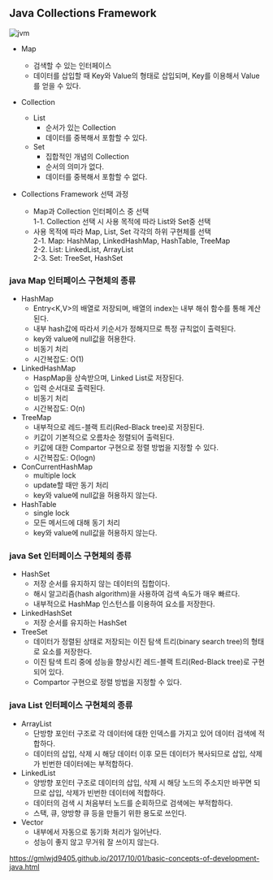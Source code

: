 ## Java Collections Framework

![jvm](https://user-images.githubusercontent.com/60098769/150152629-2b2ea86d-855b-47ce-a4a7-c8c6835e7f6a.png)

- Map
    - 검색할 수 있는 인터페이스
    - 데이터를 삽입할 때 Key와 Value의 형태로 삽입되며, Key를 이용해서 Value를 얻을 수 있다.
- Collection
    - List
        - 순서가 있는 Collection
        - 데이터를 중복해서 포함할 수 있다.
    - Set
        - 집합적인 개념의 Collection
        - 순서의 의미가 없다.
        - 데이터를 중복해서 포함할 수 없다.

- Collections Framework 선택 과정
    - Map과 Collection 인터페이스 중 선택  
      1-1. Collection 선택 시 사용 목적에 따라 List와 Set중 선택
    - 사용 목적에 따라 Map, List, Set 각각의 하위 구현체를 선택  
      2-1. Map: HashMap, LinkedHashMap, HashTable, TreeMap  
      2-2. List: LinkedList, ArrayList  
      2-3. Set: TreeSet, HashSet  


### java Map 인터페이스 구현체의 종류 
- HashMap
    - Entry<K,V>의 배열로 저장되며, 배열의 index는 내부 해쉬 함수를 통해 계산된다.
    - 내부 hash값에 따라서 키순서가 정해지므로 특정 규칙없이 출력된다.
    - key와 value에 null값을 허용한다.
    - 비동기 처리
    - 시간복잡도: O(1)
- LinkedHashMap
    - HaspMap을 상속받으며, Linked List로 저장된다.
    - 입력 순서대로 출력된다.
    - 비동기 처리
    - 시간복잡도: O(n)
- TreeMap
    - 내부적으로 레드-블랙 트리(Red-Black tree)로 저장된다.
    - 키값이 기본적으로 오름차순 정렬되어 출력된다.
    - 키값에 대한 Compartor 구현으로 정렬 방법을 지정할 수 있다.
    - 시간복잡도: O(logn)
- ConCurrentHashMap
    - multiple lock
    - update할 때만 동기 처리
    - key와 value에 null값을 허용하지 않는다.
- HashTable
    - single lock
    - 모든 메서드에 대해 동기 처리
    - key와 value에 null값을 허용하지 않는다.


### java Set 인터페이스 구현체의 종류
- HashSet
    - 저장 순서를 유지하지 않는 데이터의 집합이다.
    - 해시 알고리즘(hash algorithm)을 사용하여 검색 속도가 매우 빠르다.
    - 내부적으로 HashMap 인스턴스를 이용하여 요소를 저장한다.
- LinkedHashSet
    - 저장 순서를 유지하는 HashSet
- TreeSet
    - 데이터가 정렬된 상태로 저장되는 이진 탐색 트리(binary search tree)의 형태로 요소를 저장한다.
    - 이진 탐색 트리 중에 성능을 향상시킨 레드-블랙 트리(Red-Black tree)로 구현되어 있다.
    - Compartor 구현으로 정렬 방법을 지정할 수 있다.


### java List 인터페이스 구현체의 종류
- ArrayList
    - 단방향 포인터 구조로 각 데이터에 대한 인덱스를 가지고 있어 데이터 검색에 적합하다.
    - 데이터의 삽입, 삭제 시 해당 데이터 이후 모든 데이터가 복사되므로 삽입, 삭제가 빈번한 데이터에는 부적합하다.
- LinkedList
    - 양방향 포인터 구조로 데이터의 삽입, 삭제 시 해당 노드의 주소지만 바꾸면 되므로 삽입, 삭제가 빈번한 데이터에 적합하다.
    - 데이터의 검색 시 처음부터 노드를 순회하므로 검색에는 부적합하다.
    - 스택, 큐, 양방향 큐 등을 만들기 위한 용도로 쓰인다.
- Vector
    - 내부에서 자동으로 동기화 처리가 일어난다.
    - 성능이 좋지 않고 무거워 잘 쓰이지 않는다.

https://gmlwjd9405.github.io/2017/10/01/basic-concepts-of-development-java.html
